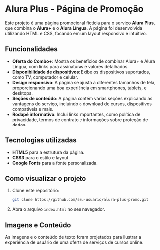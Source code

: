 # Alura Plus - Página de Promoção

Este projeto é uma página promocional fictícia para o serviço **Alura Plus**, que combina o **Alura+** e o **Alura Língua**. A página foi desenvolvida utilizando HTML e CSS, focando em um layout responsivo e intuitivo.

## Funcionalidades

- **Oferta do Combo+**: Mostra os benefícios de combinar Alura+ e Alura Língua, com links para assinaturas e valores detalhados.
- **Disponibilidade de dispositivos**: Exibe os dispositivos suportados, como TV, computador e celular.
- **Design responsivo**: A página se ajusta a diferentes tamanhos de tela, proporcionando uma boa experiência em smartphones, tablets, e desktops.
- **Seções de conteúdo**: A página contém várias seções explicando as vantagens do serviço, incluindo o download de cursos, dispositivos compatíveis e mais.
- **Rodapé informativo**: Inclui links importantes, como política de privacidade, termos de contrato e informações sobre proteção de dados.

## Tecnologias utilizadas

- **HTML5** para a estrutura da página.
- **CSS3** para o estilo e layout.
- **Google Fonts** para a fonte personalizada.
  
## Como visualizar o projeto

1. Clone este repositório:
   ```bash
   git clone https://github.com/seu-usuario/alura-plus-promo.git
   ```
2. Abra o arquivo `index.html` no seu navegador.

## Imagens e Conteúdo

As imagens e o conteúdo de texto foram projetados para ilustrar a experiência de usuário de uma oferta de serviços de cursos online.
